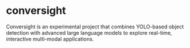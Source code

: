 # conversight
Conversight is an experimental project that combines YOLO-based object detection with advanced large language models to explore real-time, interactive multi-modal applications.
